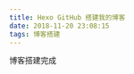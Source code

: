 ```yaml
---
title: Hexo GitHub 搭建我的博客
date: 2018-11-20 23:08:15
tags: 博客搭建
---
```


[参考]: https://www.cnblogs.com/jackyroc/p/7681938.html	"参考这里"

博客搭建完成